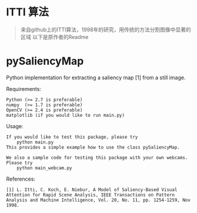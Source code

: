 # ITTI 算法
> 来自github上的ITTI算法，1998年的研究，用传统的方法分割图像中显著的区域
> 以下是原作者的Readme

pySaliencyMap
=============

Python implementation for extracting a saliency map [1] from a still image.

Requirements:

    Python (>= 2.7 is preferable)
    numpy  (>= 1.7 is preferable)
    OpenCV (>= 2.4 is preferable)
    matplotlib (if you would like to run main.py)

Usage:

    If you would like to test this package, please try
        python main.py
    This provides a simple example how to use the class pySaliencyMap.

    We also a sample code for testing this package with your own webcams. Please try
        python main_webcam.py

References:

    [1] L. Itti, C. Koch, E. Niebur, A Model of Saliency-Based Visual Attention for Rapid Scene Analysis, IEEE Transactions on Pattern Analysis and Machine Intelligence, Vol. 20, No. 11, pp. 1254-1259, Nov 1998.
